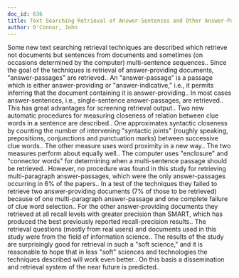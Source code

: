 ```yaml
---
doc_id: 636
title: Text Searching Retrieval of Answer-Sentences and Other Answer-Passages
author: O'Connor, John
---
```


Some new text searching retrieval techniques are described which retrieve
not documents but sentences from documents and sometimes (on occasions
determined by the computer) multi-sentence sequences.. Since the goal of the
techniques is retrieval of answer-providing documents, "answer-passages" are
retrieved.. An "answer-passage" is a passage which is either answer-providing
or "answer-indicative," i.e., it permits inferring that the document 
containing it is answer-providing.. In most cases answer-sentences, i.e., 
single-sentence answer-passages, are retrieved.. This has great advantages
for screening retrieval output..
   Two new automatic procedures for measuring closeness of relation
between clue words in a sentence are described.. One approximates
syntactic closeness by counting the number of intervening "syntactic
joints" (roughly speaking, prepositions, conjunctions and punctuation
marks) between successive clue words.. The other measure uses word
proximity in a new way.. The two measures perform about equally well..
   The computer uses "enclosure" and "connector words" for determining
when a multi-sentence passage should be retrieved.. However, no procedure
was found in this study for retrieving multi-paragraph answer-passages, 
which were the only answer-passages occurring in 6% of the papers..
   In a test of the techniques they failed to retrieve two 
answer-providing documents (7% of those to be retrieved) because of
one multi-paragraph answer-passage and one complete failure
of clue word selection.. For the other answer-providing documents they
retrieved at all recall levels with greater precision than SMART, 
which has produced the best previously reported recall-precision results..
   The retrieval questions (mostly from real users) and documents used in
this study were from the field of information science.. The results of the
study are surprisingly good for retrieval in such a "soft science," and
it is reasonable to hope that in less "soft" sciences and technologies
the techniques described will work even better.. On this basis a 
dissemination and retrieval system of the near future is predicted..